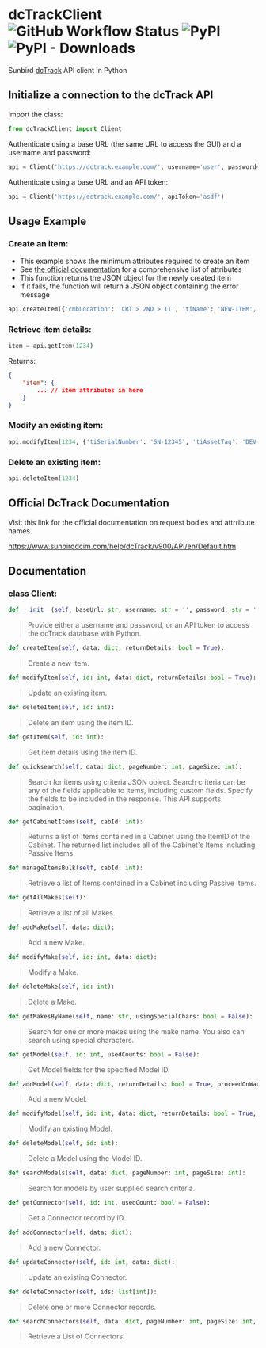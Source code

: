 # dcTrackClient ![GitHub Workflow Status](https://img.shields.io/github/actions/workflow/status/nicfv/dcTrackClient/python-publish.yml?label=publish&logo=pypi) ![PyPI](https://img.shields.io/pypi/v/dcTrackClient) ![PyPI - Downloads](https://img.shields.io/pypi/dm/dcTrackClient)

Sunbird [dcTrack](https://www.sunbirddcim.com/) API client in Python

## Initialize a connection to the dcTrack API

Import the class:

```py
from dcTrackClient import Client
```

Authenticate using a base URL (the same URL to access the GUI) and a username and password:

```py
api = Client('https://dctrack.example.com/', username='user', password='pass')
```

Authenticate using a base URL and an API token:

```py
api = Client('https://dctrack.example.com/', apiToken='asdf')
```

## Usage Example

### Create an item:

- This example shows the minimum attributes required to create an item
- See [the official documentation](#official-dctrack-documentation) for a comprehensive list of attributes
- This function returns the JSON object for the newly created item
- If it fails, the function will return a JSON object containing the error message

```py
api.createItem({'cmbLocation': 'CRT > 2ND > IT', 'tiName': 'NEW-ITEM', 'cmbMake': 'Generic', 'cmbModel': 'Generic^Rackable^01'})
```

### Retrieve item details:

```py
item = api.getItem(1234)
```

Returns:

```json
{
    "item": {
        ... // item attributes in here
    }
}
```

### Modify an existing item:

```py
api.modifyItem(1234, {'tiSerialNumber': 'SN-12345', 'tiAssetTag': 'DEV-12345'})
```

### Delete an existing item:

```py
api.deleteItem(1234)
```

## Official DcTrack Documentation

Visit this link for the official documentation on request bodies and attrribute names.

https://www.sunbirddcim.com/help/dcTrack/v900/API/en/Default.htm
## Documentation
### class Client:
```py
def __init__(self, baseUrl: str, username: str = '', password: str = '', apiToken: str = ''):
```
> Provide either a username and password, or an API token to access the dcTrack database with Python.
```py
def createItem(self, data: dict, returnDetails: bool = True):
```
> Create a new item.
```py
def modifyItem(self, id: int, data: dict, returnDetails: bool = True):
```
> Update an existing item.
```py
def deleteItem(self, id: int):
```
> Delete an item using the item ID.
```py
def getItem(self, id: int):
```
> Get item details using the item ID.
```py
def quicksearch(self, data: dict, pageNumber: int, pageSize: int):
```
> Search for items using criteria JSON object. Search criteria can be any of the fields applicable to items, including custom fields. Specify the fields to be included in the response. This API supports pagination.
```py
def getCabinetItems(self, cabId: int):
```
> Returns a list of Items contained in a Cabinet using the ItemID of the Cabinet. The returned list includes all of the Cabinet's Items including Passive Items.
```py
def manageItemsBulk(self, cabId: int):
```
> Retrieve a list of Items contained in a Cabinet including Passive Items.
```py
def getAllMakes(self):
```
> Retrieve a list of all Makes.
```py
def addMake(self, data: dict):
```
> Add a new Make.
```py
def modifyMake(self, id: int, data: dict):
```
> Modify a Make.
```py
def deleteMake(self, id: int):
```
> Delete a Make.
```py
def getMakesByName(self, name: str, usingSpecialChars: bool = False):
```
> Search for one or more makes using the make name. You also can search using special characters.
```py
def getModel(self, id: int, usedCounts: bool = False):
```
> Get Model fields for the specified Model ID.
```py
def addModel(self, data: dict, returnDetails: bool = True, proceedOnWarning: bool = False):
```
> Add a new Model.
```py
def modifyModel(self, id: int, data: dict, returnDetails: bool = True, proceedOnWarning: bool = False):
```
> Modify an existing Model.
```py
def deleteModel(self, id: int):
```
> Delete a Model using the Model ID.
```py
def searchModels(self, data: dict, pageNumber: int, pageSize: int):
```
> Search for models by user supplied search criteria.
```py
def getConnector(self, id: int, usedCount: bool = False):
```
> Get a Connector record by ID.
```py
def addConnector(self, data: dict):
```
> Add a new Connector.
```py
def updateConnector(self, id: int, data: dict):
```
> Update an existing Connector.
```py
def deleteConnector(self, ids: list[int]):
```
> Delete one or more Connector records.
```py
def searchConnectors(self, data: dict, pageNumber: int, pageSize: int, usedCount: bool):
```
> Retrieve a List of Connectors.
